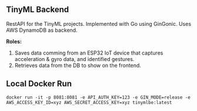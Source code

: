 ## TinyML Backend

RestAPI for the TinyML projects. Implemented with Go using GinGonic. Uses AWS DynamoDB as backend.

**Roles:**
1. Saves data comming from an ESP32 IoT device that captures acceleration & gyro data, and identified gestures.
2. Retrieves data from the DB to show on the frontend. 

## Local Docker Run

```
docker run -it -p 8081:8081 -e API_AUTH_KEY=123 -e GIN_MODE=release -e AWS_ACCESS_KEY_ID=xyz AWS_SECRET_ACCESS_KEY=xyz tinymlbe:latest
```
